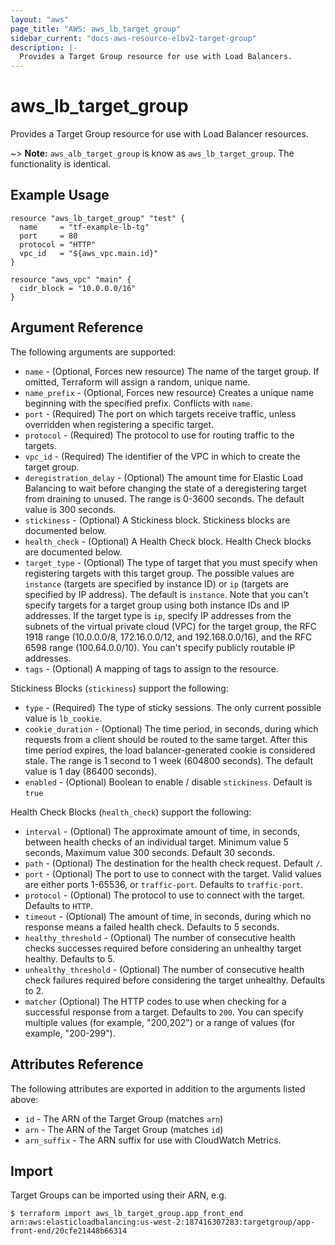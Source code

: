 ```yaml
---
layout: "aws"
page_title: "AWS: aws_lb_target_group"
sidebar_current: "docs-aws-resource-elbv2-target-group"
description: |-
  Provides a Target Group resource for use with Load Balancers.
---
```


# aws_lb_target_group

Provides a Target Group resource for use with Load Balancer resources.

~> **Note:** `aws_alb_target_group` is know as `aws_lb_target_group`. The functionality is identical.

## Example Usage

```hcl
resource "aws_lb_target_group" "test" {
  name     = "tf-example-lb-tg"
  port     = 80
  protocol = "HTTP"
  vpc_id   = "${aws_vpc.main.id}"
}

resource "aws_vpc" "main" {
  cidr_block = "10.0.0.0/16"
}
```

## Argument Reference

The following arguments are supported:

* `name` - (Optional, Forces new resource) The name of the target group. If omitted, Terraform will assign a random, unique name.
* `name_prefix` - (Optional, Forces new resource) Creates a unique name beginning with the specified prefix. Conflicts with `name`.
* `port` - (Required) The port on which targets receive traffic, unless overridden when registering a specific target.
* `protocol` - (Required) The protocol to use for routing traffic to the targets.
* `vpc_id` - (Required) The identifier of the VPC in which to create the target group.
* `deregistration_delay` - (Optional) The amount time for Elastic Load Balancing to wait before changing the state of a deregistering target from draining to unused. The range is 0-3600 seconds. The default value is 300 seconds.
* `stickiness` - (Optional) A Stickiness block. Stickiness blocks are documented below.
* `health_check` - (Optional) A Health Check block. Health Check blocks are documented below.
* `target_type` - (Optional) The type of target that you must specify when registering targets with this target group.
The possible values are `instance` (targets are specified by instance ID) or `ip` (targets are specified by IP address).
The default is `instance`. Note that you can't specify targets for a target group using both instance IDs and IP addresses.
If the target type is `ip`, specify IP addresses from the subnets of the virtual private cloud (VPC) for the target group,
the RFC 1918 range (10.0.0.0/8, 172.16.0.0/12, and 192.168.0.0/16), and the RFC 6598 range (100.64.0.0/10).
You can't specify publicly routable IP addresses.
* `tags` - (Optional) A mapping of tags to assign to the resource.

Stickiness Blocks (`stickiness`) support the following:

* `type` - (Required) The type of sticky sessions. The only current possible value is `lb_cookie`.
* `cookie_duration` - (Optional) The time period, in seconds, during which requests from a client should be routed to the same target. After this time period expires, the load balancer-generated cookie is considered stale. The range is 1 second to 1 week (604800 seconds). The default value is 1 day (86400 seconds).
* `enabled` - (Optional) Boolean to enable / disable `stickiness`. Default is `true`

Health Check Blocks (`health_check`) support the following:

* `interval` - (Optional) The approximate amount of time, in seconds, between health checks of an individual target. Minimum value 5 seconds, Maximum value 300 seconds. Default 30 seconds.
* `path` - (Optional) The destination for the health check request. Default `/`.
* `port` - (Optional) The port to use to connect with the target. Valid values are either ports 1-65536, or `traffic-port`. Defaults to `traffic-port`.
* `protocol` - (Optional) The protocol to use to connect with the target. Defaults to `HTTP`.
* `timeout` - (Optional) The amount of time, in seconds, during which no response means a failed health check. Defaults to 5 seconds.
* `healthy_threshold` - (Optional) The number of consecutive health checks successes required before considering an unhealthy target healthy. Defaults to 5.
* `unhealthy_threshold` - (Optional) The number of consecutive health check failures required before considering the target unhealthy. Defaults to 2.
* `matcher` (Optional) The HTTP codes to use when checking for a successful response from a target. Defaults to `200`. You can specify multiple values (for example, "200,202") or a range of values (for example, "200-299").

## Attributes Reference

The following attributes are exported in addition to the arguments listed above:

* `id` - The ARN of the Target Group (matches `arn`)
* `arn` - The ARN of the Target Group (matches `id`)
* `arn_suffix` - The ARN suffix for use with CloudWatch Metrics.

## Import

Target Groups can be imported using their ARN, e.g.

```
$ terraform import aws_lb_target_group.app_front_end arn:aws:elasticloadbalancing:us-west-2:187416307283:targetgroup/app-front-end/20cfe21448b66314
```
